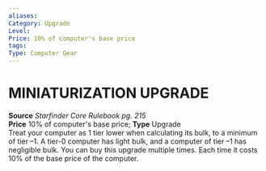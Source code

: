 ```yaml
---
aliases: 
Category: Upgrade
Level: 
Price: 10% of computer's base price
tags: 
Type: Computer Gear
---
```

# MINIATURIZATION UPGRADE

**Source** _Starfinder Core Rulebook pg. 215_  
**Price** 10% of computer's base price; **Type** Upgrade  
Treat your computer as 1 tier lower when calculating its bulk, to a minimum of tier –1. A tier-0 computer has light bulk, and a computer of tier –1 has negligible bulk. You can buy this upgrade multiple times. Each time it costs 10% of the base price of the computer.

